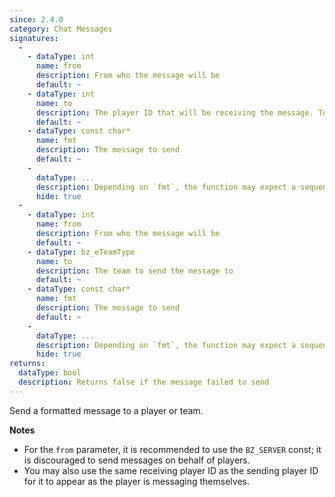 ```yaml
---
since: 2.4.0
category: Chat Messages
signatures:
  -
    - dataType: int
      name: from
      description: From who the message will be
      default: ~
    - dataType: int
      name: to
      description: The player ID that will be receiving the message. To send messages to all players, use the `BZ_ALLUSERS` constant.
      default: ~
    - dataType: const char*
      name: fmt
      description: The message to send
      default: ~
    - 
      dataType: ...
      description: Depending on `fmt`, the function may expect a sequence of additional arguments to replace a format specifier
      hide: true
  -
    - dataType: int
      name: from
      description: From who the message will be
      default: ~
    - dataType: bz_eTeamType
      name: to
      description: The team to send the message to
      default: ~
    - dataType: const char*
      name: fmt
      description: The message to send
      default: ~
    - 
      dataType: ...
      description: Depending on `fmt`, the function may expect a sequence of additional arguments to replace a format specifier
      hide: true
returns:
  dataType: bool
  description: Returns false if the message failed to send
---
```


Send a formatted message to a player or team.

**Notes**

- For the `from` parameter, it is recommended to use the `BZ_SERVER` const; it is discouraged to send messages on behalf of players.
- You may also use the same receiving player ID as the sending player ID for it to appear as the player is messaging themselves.

